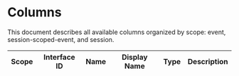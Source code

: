 # Columns

This document describes all available columns organized by scope: event, session-scoped-event, and session.

| Scope | Interface ID | Name | Display Name | Type | Description |
|-------|--------------|------|--------------|------|-------------|
